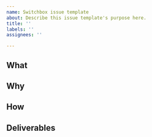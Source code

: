 ```yaml
---
name: Switchbox issue template
about: Describe this issue template's purpose here.
title: ''
labels: ''
assignees: ''

---
```


## What

## Why

## How

## Deliverables
